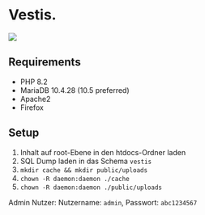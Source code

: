 # Vestis.

[![](https://tokei.rs/b1/github/BadmintonCore/app?category=lines)](https://github.com/XAMPPRocky/tokei)


## Requirements

- PHP 8.2
- MariaDB 10.4.28 (10.5 preferred)
- Apache2
- Firefox

## Setup

1. Inhalt auf root-Ebene in den htdocs-Ordner laden
2. SQL Dump laden in das Schema `vestis`
3. `mkdir cache && mkdir public/uploads`
4. `chown -R daemon:daemon ./cache`
5. `chown -R daemon:daemon ./public/uploads`

Admin Nutzer:
Nutzername: `admin`, Passwort: `abc1234567`

